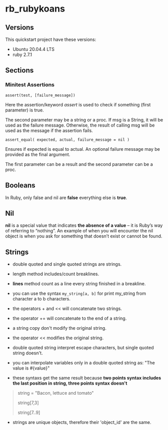 # rb_rubykoans

## Versions

This quickstart project have these versions:

- Ubuntu 20.04.4 LTS
- ruby 2.7.1

## Sections

### Minitest Assertions

`assert(test, [failure_message])`

Here the assertion/keyword *assert* is used to check if something (first parameter) is true.

The second parameter may be a string or a proc. If msg is a String, it will be used as the failure message. Otherwise, the result of calling msg will be used as the message if the assertion fails.

`assert_equal( expected, actual, failure_message = nil )`

Ensures if expected is equal to actual. An optional failure message may be provided as the final argument.

The first parameter can be a result and the second parameter can be a proc.

## Booleans

In Ruby, only false and nil are **false** everything else is **true**.

## Nil

**nil** is a special value that indicates **the absence of a value** – it is Ruby’s way of referring to “nothing”. An example of when you will encounter the nil object is when you ask for something that doesn’t exist or cannot be found.

## Strings

- double quoted and single quoted strings are strings.

- length method includes/count breaklines.

- **lines** method count as a line every string finished in a breakline.

- you can use the syntax `my_string[a, b]` for print my_string from character a to b characters.

- the operators + and << will concatenate two strings.

- the operator += will concatenate to the end of a string.

- a string copy don't modify the original string.

- the operator << modifies the original string.

- double quoted string interpret escape characters, but single quoted string doesn't.

- you can interpolate variables only in a double quoted string as: "The value is #{value}"

- these syntaxs get the same result because **two points syntax includes the last position in string, three points syntax doesn't**

> string = "Bacon, lettuce and tomato"
>
> string[7,3]
>
> string[7..9]

- strings are unique objects, therefore their 'object_id' are the same.
